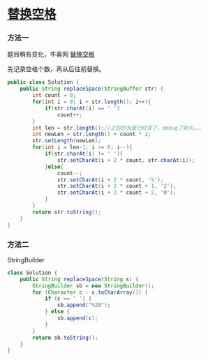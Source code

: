 # [替换空格](https://leetcode-cn.com/problems/ti-huan-kong-ge-lcof/)

### 方法一

题目稍有变化，牛客网 [替换空格](https://www.nowcoder.com/practice/4060ac7e3e404ad1a894ef3e17650423?tpId=13&tqId=11155&tPage=1&rp=1&ru=%2Fta%2Fcoding-interviews&qru=%2Fta%2Fcoding-interviews%2Fquestion-ranking)

先记录空格个数，再从后往前替换。

```java
public class Solution {
    public String replaceSpace(StringBuffer str) {
        int count = 0;
        for(int i = 0; i < str.length(); i++){
            if(str.charAt(i) == ' ')
                count++;
        }
        int len = str.length();//之后的长度已经变了，debug了好久。。。
        int newLen = str.length() + count * 2;
        str.setLength(newLen);
        for(int i = len-1; i >= 0; i--){
            if(str.charAt(i) != ' '){
                str.setCharAt(i + 2 * count, str.charAt(i));
            }else{
                count--;
                str.setCharAt(i + 2 * count, '%');
                str.setCharAt(i + 2 * count + 1, '2');
                str.setCharAt(i + 2 * count + 2, '0');
            }
        }
        return str.toString();
    }
}
```

### 方法二

StringBuilder 

```Java
class Solution {
    public String replaceSpace(String s) {
        StringBuilder sb = new StringBuilder();
        for (Character c : s.toCharArray()) {
            if (c == ' ') {
                sb.append("%20");
            } else {
                sb.append(c);
            }
        }
        return sb.toString();
    }
}
```
